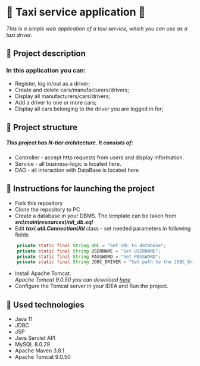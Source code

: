 # :oncoming_taxi: Taxi service application :oncoming_taxi:
*This is a simple web application of a taxi service, which you can use as a taxi driver.*
## :large_orange_diamond: Project description
### In this application you can:
- Register, log in/out as a driver;<br />
- Create and delete cars/manufacturers/drivers;<br />
- Display all manufacturers/cars/drivers;<br />
- Add a driver to one or more cars;<br />
- Display all cars belonging to the driver you are logged in for;<br />
## :large_orange_diamond: Project structure
##### *This project has N-tier architecture. It consists of:*
- Controller - accept http requests from users and display information.
- Service - all business-logic is located here.
- DAO - all interaction with DataBase is located here
## :large_orange_diamond: Instructions for launching the project
- Fork this repository
- Clone the repository to PC
- Create a database in your DBMS. The template can be taken from ***src\main\resources\init_db.sql***<br />
- Edit ***taxi.util.ConnectionUtil*** class - set needed parameters in following fields
``` java
    private static final String URL = "Set URL to database";
    private static final String USERNAME = "Set USERNAME";
    private static final String PASSWORD = "Set PASSWORD";
    private static final String JDBC_DRIVER = "Set path to the JDBC_Driver";
```
- Install Apache Tomcat.\
  *Apache Tomcat 9.0.50 you can download [here](https://archive.apache.org/dist/tomcat/tomcat-9/v9.0.50/bin/)*
- Configure the Tomcat server in your IDEA and Run the project.<br />
## :large_orange_diamond: Used technologies
- Java 11
- JDBC
- JSP
- Java Servlet API
- MySQL 8.0.29
- Apache Maven 3.8.1
- Apache Tomcat 9.0.50

